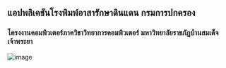 ## แอปพลิเคชันโรงพิมพ์อาสารักษาดินแดน กรมการปกครอง
### โครงงานคอมพิวเตอร์ภาควิชาวิทยาการคอมพิวเตอร์ มหาวิทยาลัยราชภัฏบ้านสมเด็จเจ้าพระยา

![image](https://imgur.com/iz3nSLH.jpg)

